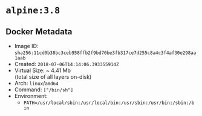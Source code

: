 # `alpine:3.8`

## Docker Metadata

- Image ID: `sha256:11cd0b38bc3ceb958ffb2f9bd70be3fb317ce7d255c8a4c3f4af30e298aa1aab`
- Created: `2018-07-06T14:14:06.393355914Z`
- Virtual Size: ~ 4.41 Mb  
  (total size of all layers on-disk)
- Arch: `linux`/`amd64`
- Command: `["/bin/sh"]`
- Environment:
  - `PATH=/usr/local/sbin:/usr/local/bin:/usr/sbin:/usr/bin:/sbin:/bin`
